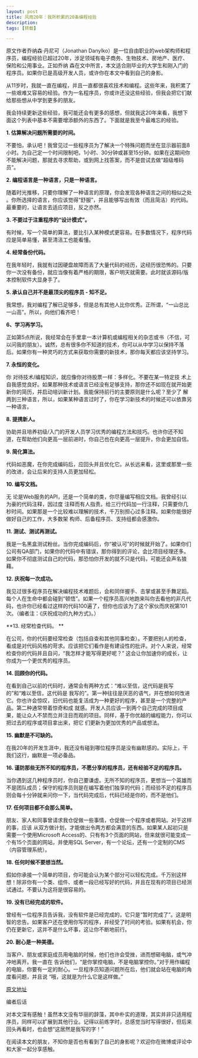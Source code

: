 ```yaml
---
layout: post
title: 风雨20年：我所积累的20条编程经验
description: 
tags: [转载]

---
```


原文作者乔纳森·丹尼可（Jonathan Danylko）是一位自由职业的web架构师和程序员，编程经验已超过20年，涉足领域有电子商务、生物技术、房地产、医疗、保险和公用事业。正如乔纳 森在文中所言，本文适合刚毕业的大学生和刚入门的程序员。如果你已是高级开发人员，或许你在本文中看到自己的身影。

从11岁时，我就一直在编程，并且一直都很喜欢技术和编程。这些年来，我积累了一些艰难又容易的经验。作为一名程序员，你或许还没这些经验，但我会把它们献给那些想从中学到更多的朋友。

我会持续更新这些经验，我可能还会有更多的感想，但就我这20年来看，我想下面这个列表中基本不需要增添额外的东西了。下面就是我至今最难忘的经验。

**1. 估算解决问题所需要的时间。**

不要怕，承认吧！我曾见过一些程序员为了解决一个特殊问题而坐在显示器前面8小时。为自己定一个时间限制吧，1小时、30分钟或甚至15分钟。如果在这期间你不能解决问题，那就去寻求帮助，或到网上找答案，而不是尝试去做“超级堆码员”。

**2. 编程语言是一种语言，只是一种语言。**

随着时光推移，只要你理解了一种语言的原理，你会发现各种语言之间的相似之处 。你所选择的语言，你应该觉得“舒服”，并且能够写出有效（而且简洁）的代码。最重要的，让语言去适应项目，反之亦然。

**3. 不要过于注重程序的“设计模式”。**

有时候，写一个简单的算法，要比引入某种模式更容易。在多数情况下，程序代码应是简单易懂，甚至清洁工也能看懂。

**4. 经常备份代码。**

在我年轻时，我就有过因硬盘故障而丢了大量代码的经历，这经历很恐怖的。只要你一次没有备份，就应当像有着严格的期限，客户明天就需要。此时就该源码/版本控制软件大显身手了。

**5. 承认自己并不是最顶尖的程序员 - 知不足。**

我常想，我对编程了解已足够多，但是总有其他人比你优秀。正所谓，“一山总比一山高”。所以，向他们看齐吧！

**6、学习再学习。**

正如第5点所说，我经常会在手里拿一本计算机或编程相关的杂志或书（不信，可以问我的朋友）。诚然，总有很多你不知道的技术，你可以从中学习以保持不落后。如果你有一种灵巧的方式来获取你需要的新技术，那你每天都应该坚持学习。

**7. 永恒的变化。**

你 对待技术/编程知识，就应像你对待股票一样：多样化。不要在某一特定技 术上自我感觉良好。如果那种技术或语言已经没有足够支持，那你还不如现在就开始更新你的简历，并启动培训新计划。我能保持前行的主要原则是什么呢？至少了 解两到三种语言，所以，如果某种语言过时了，你在学习新技术的时候还可以依靠另一种语言。

**8. 提携新人。**

协助并且培养初级/入门的开发人员学习优秀的编程方法和技巧。也许你还不知道，在帮助他们向更高一层前进时，你自己也在向更高一层提升，你会更加自信。

**9. 简化算法。**

代码如恶魔，在你完成编码后，应回头并且优化它。从长远来看，这里或那里一些的改进，会让后来的支持人员更加轻松。

**10. 编写文档。**

无 论是Web服务的API，还是一个简单的类，你尽量编写相应文档。我曾经引以为豪的代码注释，因过度 注释而有人指责。给三行代码加一行注释，只需要你几秒时间。如果那是一个比较难以理解的技术，千万别担心过多注释。如果你能很好做好自己的工作，大多数架 构师、后备程序员、支持组都会感激你。

**11. 测试、测试再测试。**

我是一名黑盒测试粉丝。当你完成编码后，你“被认可”的时候就开始了。如果你们公司有QA部门，如果你的代码中有错误，那你得到的评论，会比项目经理还多。如果你不彻底测试自己的代码，那恐怕你开发的就不只是代码，可能还会声名狼藉。

**12. 庆祝每一次成功。**

我见过很多程序员在解决编程技术难题后，会和同伴握手、击掌或甚至手舞足蹈。每个人在生命中都会碰到“顿悟”。如果一个程序员高兴地跑来叫你去看他的非凡代码，也许你已经看过这样的代码100遍了，但你也应该为了这个家伙而庆祝第101次。（编者注：《庆祝成功的九种方式》。）

**13. 经常检查代码。 **

在公司，你的代码要经常检查（包括自查和其他同事检查）。不要把别人的检查，看成是对代码风格的苛求。应该把它们看作是有建设性的批评。对个人来说，经常检查你的代码并且自问，“我怎样才能写得更好呢？” 这会让你加速你的成长，让你成为一个更优秀的程序员。

**14. 回顾你的代码。**

在看到自己以前的代码时，通常会有两种方式：“难以至信，这代码是我写的”和“难以至信，这代码是 我写的”。第一种往往是厌恶的语气，并在想如何改进它。你也许会惊叹，旧代码也能复活成为一种更好的程序，甚至是一个完整的产品。第二种通常带着惊奇和成 就感。开发人员应该一到两个自己完成的项目成果，能让众人不禁而立并注目而观的项目。同样，基于你优越的编程能力，你可以把过去的程序或项目拿出来，把它 们更新为更加优秀的产品或想法。

**15. 幽默是不可缺的。**

在我20年的开发生涯中，我还没有碰到哪位程序员是没有幽默感的。实际上，干我们这行，幽默是一项必备品。

**16. 谨防那些无所不知的程序员，不愿分享的程序员，还有经验不足的程序员。**

当你遇到这几种程序员时，你自己要谦虚。无所不知的程序员，更想当一个英雄而不是团队成员；保守的程序员则是在编写着他们独享的代码；而经验不足的程序员则会每十分钟就来问你一下，当代码完成后，代码已经是你的，而不是他们。

**17. 任何项目都不会那么简单。**

朋友、家人和同事曾请求我仓促做一些事情，仓促做一个程序或者网站。对于这样的事，应该 从双方做计划，才能做出令两方都会满意的东西。如果某人起初只是需要一个使用Microsoft Access的、只有有3个页面的网站，但来就很可能变成一个有15个页面的网站，并使用SQL Server，有一个论坛，还有一个定制的CMS（内容管理系统）。

**18. 任何时候不要想当然。**

假如你承接一个简单的项目，你可能会认为某个部分可以轻松完成。千万别这样想！除非你有一个类、组件、或者一段已经写好的代码，并且在现有的项目已经测试通过。不要认为这将是很容易的。

**19. 没有已经完成的软件。**

曾经有一位程序员告诉我，没有软件是已经完成的，它只是“暂时完成了”。这是明智的忠告。如果客户还在使用你写的程序，并经受了时间的考验。如果有机会，你仍在更新它，这并不是什么坏事，这让你不断地前行。

**20. 耐心是一种美德。**

当客户、朋友或家庭成员用电脑的时候，他们也许会受挫，进而想砸电脑，或气冲冲地离开。我一直在 告诉他们，“是你掌控电脑，不是电脑掌控你。”对于用作编程的电脑，你要有一定的耐心。一旦程序员知道问题所在后，他们就会站在电脑的角度看问题，并且说 “哦，这就是为什么它是这样做。”

[原文地址](http://www.dcs-media.com/Archive/20-20-top-20-programming-lessons-ive-learned-in-20-years-FH)

编者后话

对本文深有感触！虽然本文没有华丽的辞藻，其中朴实的道理，其实并非只适用程序员，同样可以扩展到其他行业。记得以前练字时，总感觉当时写得很好，但后来回头再看时，也会想“这居然是我写的字！”

在阅读本文的朋友，不知你是否也有看到了自己的身影呢？欢迎你在微博或评论中和大家一起分享感触。
